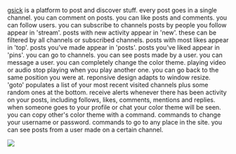 [gsick](http://gsick.com) is a platform to post and discover stuff.
every post goes in a single channel.
you can comment on posts.
you can like posts and comments.
you can follow users.
you can subscribe to channels
posts by people you follow appear in 'stream'.
posts with new activity appear in 'new'.
these can be filtered by all channels or subscribed channels.
posts with most likes appear in 'top'.
posts you've made appear in 'posts'.
posts you've liked appear in 'pins'.
you can go to channels.
you can see posts made by a user.
you can message a user.
you can completely change the color theme.
playing video or audio stop playing when you play another one.
you can go back to the same position you were at.
reponsive design adapts to window resize.
'goto' populates a list of your most recent visited channels plus some random ones at the bottom.
receive alerts whenever there has been activity on your posts,
including follows, likes, comments, mentions and replies.
when someone goes to your profile or chat your color theme will be seen.
you can copy other's color theme with a command.
commands to change your username or password. 
commands to go to any place in the site.
you can see posts from a user made on a certain channel.

![](http://i.imgur.com/inuu6rF.jpg)
